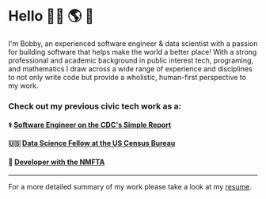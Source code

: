 # Hello 👨‍💻 🌎 👋

I'm Bobby, an experienced software engineer & data scientist with a passion for building software that helps make the world a better place! With a strong professional and academic background in public interest tech, programing, and mathematics I draw across a wide range of experience and disciplines to not only write code but provide a wholistic, human-first perspective to my work.

### Check out my previous civic tech work as a:
#### ⚕️  [Software Engineer on the CDC's Simple Report](https://github.com/CDCgov/prime-simplereport/pulls?q=is%3Apr+is%3Amerged+author%3Abobbywells52)
#### 🇺🇸 [Data Science Fellow at the US Census Bureau](https://github.com/codingitforward/cdfdemoday2021/blob/main/Bobby_Wells_Katie_Harris.pdf)
#### 🚸 [Developer with the NMFTA](https://github.com/hliu12/nmfta-code-for-good)

<!---
### Personal projects:
#### 🏀 [Check My Parlay](https://check-my-parlay.herokuapp.com/) 📊
- Check My Parlay is a full stack webapp that predcits safe basketball bets and displays data for the day's games with an interactive, user-facing dashboard.
--->


---
For a more detailed summary of my work please take a look at my [resume](https://drive.google.com/file/d/1bNcl974HPWox_RhT_gl2WOp9Yf8P6lo0/view?usp=sharing).
<!---
bobbywells52/bobbywells52 is a ✨ special ✨ repository because its `README.md` (this file) appears on your GitHub profile.
You can click the Preview link to take a look at your changes.
--->
